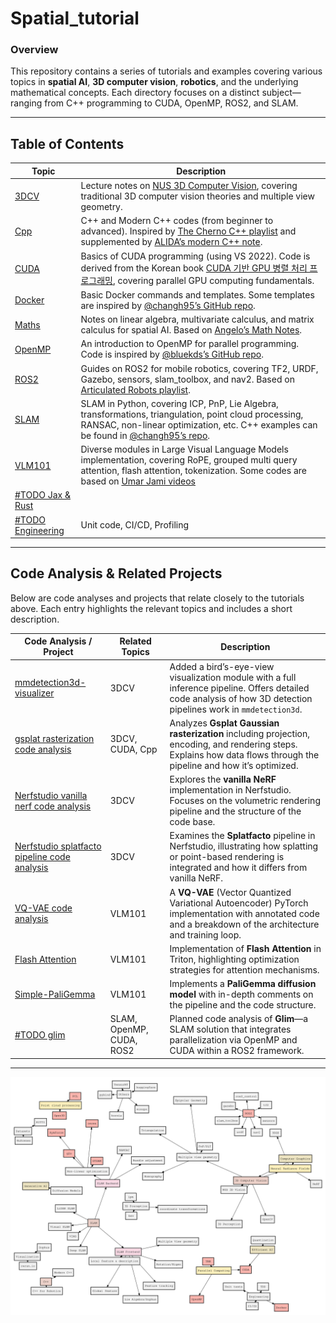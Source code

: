 # Spatial_tutorial

### Overview
This repository contains a series of tutorials and examples covering various topics in **spatial AI**, **3D computer vision**, **robotics**, and the underlying mathematical concepts. Each directory focuses on a distinct subject—ranging from C++ programming to CUDA, OpenMP, ROS2, and SLAM.

---

## Table of Contents

| Topic                    | Description                                                                                                                                                                                                                                                                         |
|--------------------------|-------------------------------------------------------------------------------------------------------------------------------------------------------------------------------------------------------------------------------------------------------------------------------------|
| [3DCV](3DCV/)            | Lecture notes on [NUS 3D Computer Vision](https://www.youtube.com/playlist?list=PLxg0CGqViygP47ERvqHw_v7FVnUovJeaz), covering traditional 3D computer vision theories and multiple view geometry.                                                                                   |
| [Cpp](Cpp/)             | C++ and Modern C++ codes (from beginner to advanced). Inspired by [The Cherno C++ playlist](https://www.youtube.com/playlist?list=PLlrATfBNZ98dudnM48yfGUldqGD0S4FFb) and supplemented by [ALIDA’s modern C++ note](https://drive.google.com/viewerng/viewer?url=https://github.com/gyubeomim/gb-supp-mat/blob/main/blog/Notes_on_Modern_C%2B%2B.pdf?raw%3DT). |
| [CUDA](CUDA/)            | Basics of CUDA programming (using VS 2022). Code is derived from the Korean book [CUDA 기반 GPU 병렬 처리 프로그래밍](https://product.kyobobook.co.kr/detail/S000202185653), covering parallel GPU computing fundamentals.                                                                 |
| [Docker](Docker/)        | Basic Docker commands and templates. Some templates are inspired by [@changh95’s GitHub repo](https://github.com/changh95/fastcampus_slam_codes).                                                                                                                                  |
| [Maths](Maths/)          | Notes on linear algebra, multivariate calculus, and matrix calculus for spatial AI. Based on [Angelo’s Math Notes](https://angeloyeo.github.io/2019/09/08/LHopital_rule_en.html).                                                                                                                                  |
| [OpenMP](OpenMP/)        | An introduction to OpenMP for parallel programming. Code is inspired by [@bluekds’s GitHub repo](https://github.com/bluekds/OpenMP-Programming).                                                                                                                                    |
| [ROS2](ROS2/)            | Guides on ROS2 for mobile robotics, covering TF2, URDF, Gazebo, sensors, slam_toolbox, and nav2. Based on [Articulated Robots playlist](https://www.youtube.com/playlist?list=PLunhqkrRNRhYAffV8JDiFOatQXuU-NnxT).                                                                    |
| [SLAM](SLAM/)            | SLAM in Python, covering ICP, PnP, Lie Algebra, transformations, triangulation, point cloud processing, RANSAC, non-linear optimization, etc. C++ examples can be found in [@changh95’s repo](https://github.com/changh95/fastcampus_slam_codes).                                     |
| [VLM101](VLM101/)            | Diverse modules in Large Visual Language Models implementation, covering RoPE, grouped multi query attention, flash attention, tokenization. Some codes are based on [Umar Jami videos](https://github.com/hkproj)                                   |
| [#TODO Jax & Rust](/)            | |
| [#TODO Engineering](/)            | Unit code, CI/CD, Profiling |


---

## Code Analysis & Related Projects

Below are code analyses and projects that relate closely to the tutorials above. Each entry highlights the relevant topics and includes a short description.

| Code Analysis / Project                                                            | Related Topics            | Description                                                                                                                                                                                                                             |
|------------------------------------------------------------------------------------|---------------------------|-----------------------------------------------------------------------------------------------------------------------------------------------------------------------------------------------------------------------------------------|
| [mmdetection3d-visualizer](https://github.com/smkim7-kr/mmdet3d-visualizer)        | 3DCV                      | Added a bird’s-eye-view visualization module with a full inference pipeline. Offers detailed code analysis of how 3D detection pipelines work in `mmdetection3d`.                                                                       |
| [gsplat rasterization code analysis](code_analysis/gsplat_rasterization.md)        | 3DCV, CUDA, Cpp           | Analyzes **Gsplat Gaussian rasterization** including projection, encoding, and rendering steps. Explains how data flows through the pipeline and how it’s optimized.                                                                      |
| [Nerfstudio vanilla nerf code analysis](code_analysis/nerfstudio.md)               | 3DCV                      | Explores the **vanilla NeRF** implementation in Nerfstudio. Focuses on the volumetric rendering pipeline and the structure of the code base.                                                                                            |
| [Nerfstudio splatfacto pipeline code analysis](code_analysis/splatfacto.md)        | 3DCV                      | Examines the **Splatfacto** pipeline in Nerfstudio, illustrating how splatting or point-based rendering is integrated and how it differs from vanilla NeRF.                                                                              |
| [VQ-VAE code analysis](https://github.com/smkim7-kr/VLM101/tree/master/vqvae)      | VLM101                    | A **VQ-VAE** (Vector Quantized Variational Autoencoder) PyTorch implementation with annotated code and a breakdown of the architecture and training loop.                                                                                |
| [Flash Attention](https://github.com/smkim7-kr/VLM101/tree/master/FlashAttention)  | VLM101                    | Implementation of **Flash Attention** in Triton, highlighting optimization strategies for attention mechanisms.                                                                                                                           |
| [Simple-PaliGemma](https://github.com/smkim7-kr/VLM101/tree/master/Diffusion_Model)| VLM101                    | Implements a **PaliGemma diffusion model** with in-depth comments on the pipeline and the code structure.                                                                                                                                |
| [#TODO glim](https://github.com/koide3/glim)                                       | SLAM, OpenMP, CUDA, ROS2  | Planned code analysis of **Glim**—a SLAM solution that integrates parallelization via OpenMP and CUDA within a ROS2 framework.                                                                                                            |

---

![svg image](main.svg "Example")

